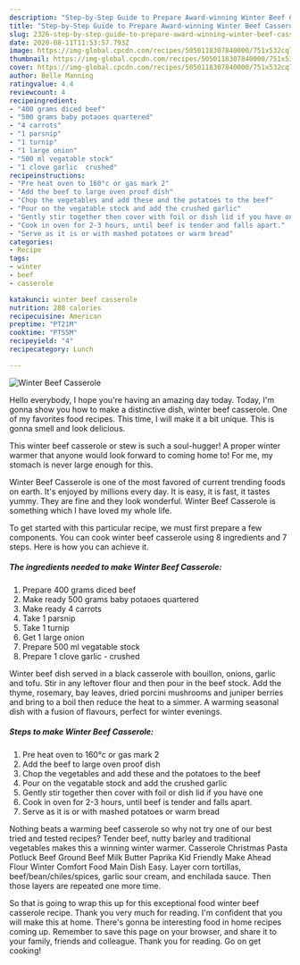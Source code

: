 ```yaml
---
description: "Step-by-Step Guide to Prepare Award-winning Winter Beef Casserole"
title: "Step-by-Step Guide to Prepare Award-winning Winter Beef Casserole"
slug: 2326-step-by-step-guide-to-prepare-award-winning-winter-beef-casserole
date: 2020-08-11T11:53:57.793Z
image: https://img-global.cpcdn.com/recipes/5050118307840000/751x532cq70/winter-beef-casserole-recipe-main-photo.jpg
thumbnail: https://img-global.cpcdn.com/recipes/5050118307840000/751x532cq70/winter-beef-casserole-recipe-main-photo.jpg
cover: https://img-global.cpcdn.com/recipes/5050118307840000/751x532cq70/winter-beef-casserole-recipe-main-photo.jpg
author: Belle Manning
ratingvalue: 4.4
reviewcount: 4
recipeingredient:
- "400 grams diced beef"
- "500 grams baby potaoes quartered"
- "4 carrots"
- "1 parsnip"
- "1 turnip"
- "1 large onion"
- "500 ml vegatable stock"
- "1 clove garlic  crushed"
recipeinstructions:
- "Pre heat oven to 160°c or gas mark 2"
- "Add the beef to large oven proof dish"
- "Chop the vegetables and add these and the potatoes to the beef"
- "Pour on the vegatable stock and add the crushed garlic"
- "Gently stir together then cover with foil or dish lid if you have one"
- "Cook in oven for 2-3 hours, until beef is tender and falls apart."
- "Serve as it is or with mashed potatoes or warm bread"
categories:
- Recipe
tags:
- winter
- beef
- casserole

katakunci: winter beef casserole 
nutrition: 288 calories
recipecuisine: American
preptime: "PT21M"
cooktime: "PT55M"
recipeyield: "4"
recipecategory: Lunch

---
```



![Winter Beef Casserole](https://img-global.cpcdn.com/recipes/5050118307840000/751x532cq70/winter-beef-casserole-recipe-main-photo.jpg)

Hello everybody, I hope you're having an amazing day today. Today, I'm gonna show you how to make a distinctive dish, winter beef casserole. One of my favorites food recipes. This time, I will make it a bit unique. This is gonna smell and look delicious.

This winter beef casserole or stew is such a soul-hugger! A proper winter warmer that anyone would look forward to coming home to! For me, my stomach is never large enough for this.

Winter Beef Casserole is one of the most favored of current trending foods on earth. It's enjoyed by millions every day. It is easy, it is fast, it tastes yummy. They are fine and they look wonderful. Winter Beef Casserole is something which I have loved my whole life.


To get started with this particular recipe, we must first prepare a few components. You can cook winter beef casserole using 8 ingredients and 7 steps. Here is how you can achieve it.

<!--inarticleads1-->

##### The ingredients needed to make Winter Beef Casserole:

1. Prepare 400 grams diced beef
1. Make ready 500 grams baby potaoes quartered
1. Make ready 4 carrots
1. Take 1 parsnip
1. Take 1 turnip
1. Get 1 large onion
1. Prepare 500 ml vegatable stock
1. Prepare 1 clove garlic - crushed


Winter beef dish served in a black casserole with bouillon, onions, garlic and tofu. Stir in any leftover flour and then pour in the beef stock. Add the thyme, rosemary, bay leaves, dried porcini mushrooms and juniper berries and bring to a boil then reduce the heat to a simmer. A warming seasonal dish with a fusion of flavours, perfect for winter evenings. 

<!--inarticleads2-->

##### Steps to make Winter Beef Casserole:

1. Pre heat oven to 160°c or gas mark 2
1. Add the beef to large oven proof dish
1. Chop the vegetables and add these and the potatoes to the beef
1. Pour on the vegatable stock and add the crushed garlic
1. Gently stir together then cover with foil or dish lid if you have one
1. Cook in oven for 2-3 hours, until beef is tender and falls apart.
1. Serve as it is or with mashed potatoes or warm bread


Nothing beats a warming beef casserole so why not try one of our best tried and tested recipes? Tender beef, nutty barley and traditional vegetables makes this a winning winter warmer. Casserole Christmas Pasta Potluck Beef Ground Beef Milk Butter Paprika Kid Friendly Make Ahead Flour Winter Comfort Food Main Dish Easy. Layer corn tortillas, beef/bean/chiles/spices, garlic sour cream, and enchilada sauce. Then those layers are repeated one more time. 

So that is going to wrap this up for this exceptional food winter beef casserole recipe. Thank you very much for reading. I'm confident that you will make this at home. There's gonna be interesting food in home recipes coming up. Remember to save this page on your browser, and share it to your family, friends and colleague. Thank you for reading. Go on get cooking!
